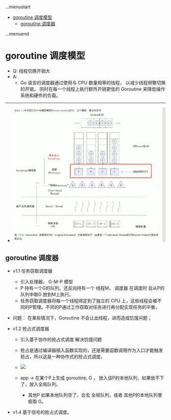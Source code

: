 ...menustart

 - [goroutine   调度模型](#f4826ea9897f6bce6753b7e50f3b09a8)
     - [goroutine 调度器](#082161a812b70f02ba7d92f847db36a4)

...menuend


<h2 id="f4826ea9897f6bce6753b7e50f3b09a8"></h2>


# goroutine   调度模型

- Q: 线程切换开销大
- A:
    - Go 语言的调度器通过使用与 CPU 数量相等的线程， 以减少线程频繁切换的开销， 同时在每一个线程上执行额外开销更低的 Goroutine 来降低操作系统和硬件的负载。

---

- ![](../imgs/go_routine_schedule.jpeg)



<h2 id="082161a812b70f02ba7d92f847db36a4"></h2>


## goroutine 调度器

- v1.1 任务窃取调度器
    - 引入处理器， G-M-P 模型
    - P 持有一个G的队列，还反向持有一个 线程M， 调度器 在调度时 会从P的队列中取G 放到M上执行。
    - 任务窃取调度器将每一个线程绑定到了独立的 CPU 上，这些线程会被不同的P管理。不同的P通过工作窃取对任务进行再分配实现任务的平衡，
- 问题： 在某些情况下，Goroutine 不会让出线程，进而造成饥饿问题；

- v1.2 抢占式调度器
    - 引入基于协作的抢占式调度 解决饥饿问题
    - 抢占是通过编译器插入函数实现的，还是需要函数调用作为入口才能触发抢占，所以这是一种协作式的抢占式调度。
    - ![](https://img.draveness.me/2020-02-02-15805792666151-golang-gmp.png)

    - app -> 在某个P上生成 goroutine, G ， 放入该P的本地队列，如果放不下了，放入全局队列。 
        - 其他P 如果本地队列空了，会去 全局队列，或者 其他P的本地队列里 偷取 G。

- v1.4 基于信号的抢占式调度。







